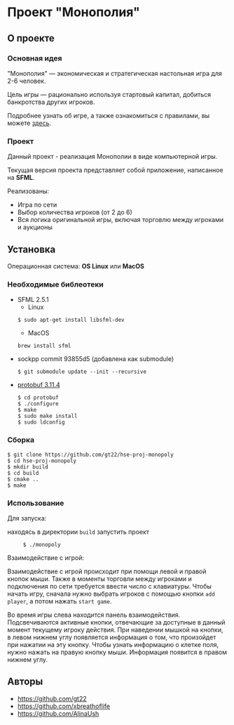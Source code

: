 # Проект "Монополия" 
## О проекте
### Основная идея
"Монополия" — экономическая и стратегическая настольная игра для 2-6 человек.

Цель игры — рационально используя стартовый капитал, добиться банкротства других игроков.

Подробнее узнать об игре, а также ознакомиться с правилами, вы можете [здесь](https://www.keft.ru/help/mnp/rules).

### Проект
Данный проект - реализация Монополии в виде компьютерной игры.

Текущая версия проекта представляет собой приложение, написанное на **SFML**. 

Реализованы: 
* Игра по сети
* Выбор количества игроков (от 2 до 6)
* Вся логика оригинальной игры, включая торговлю между игроками и аукционы

## Установка
Операционная система: **OS Linux** или **MacOS**
### Необходимые библеотеки
* SFML 2.5.1
  * Linux
  ```shell script
  $ sudo apt-get install libsfml-dev
  ```
  * MacOS
  ```shell script
  brew install sfml
  ```
* sockpp commit 93855d5 (добавлена как submodule)
  ```shell script
  $ git submodule update --init --recursive
  ```
* [protobuf 3.11.4](https://github.com/protocolbuffers/protobuf)
  ```shell script
  $ cd protobuf
  $ ./configure
  $ make
  $ sudo make install
  $ sudo ldconfig
  ```

### Сборка
```shell script
$ git clone https://github.com/gt22/hse-proj-monopoly
$ cd hse-proj-monopoly
$ mkdir build
$ cd build
$ cmake ..
$ make
```

### Использование

Для запуска: 

находясь в директории `build` запустить проект

 ```shell script
      $ ./monopoly
  ```

Взаимодействие с игрой:

Взаимодействие с игрой происходит при помощи левой и правой кнопок мыши.
Также в моменты торговли между игроками и подключения по сети требуется ввести число с клавиатуры.
Чтобы начать игру, сначала нужно выбрать игроков с помощью кнопки `add player`, а потом нажать `start game`.
 
Во время игры слева находится панель взаимодействия. Подсвечиваются активные кнопки, отвечающие за доступные в данный момент текущему игроку действия.
При наведении мышкой на кнопки, в левом нижнем углу появляется информация о том, что произойдет при нажатии на эту кнопку.
Чтобы узнать информацию о клетке поля, нужно нажать на правую кнопку мыши. Информация появится в правом нижнем углу.

## Авторы
* https://github.com/gt22
* https://github.com/xbreathoflife
* https://github.com/AlinaUsh
